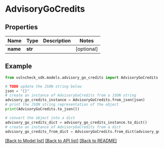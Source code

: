 # AdvisoryGoCredits


## Properties

Name | Type | Description | Notes
------------ | ------------- | ------------- | -------------
**name** | **str** |  | [optional] 

## Example

```python
from vulncheck_sdk.models.advisory_go_credits import AdvisoryGoCredits

# TODO update the JSON string below
json = "{}"
# create an instance of AdvisoryGoCredits from a JSON string
advisory_go_credits_instance = AdvisoryGoCredits.from_json(json)
# print the JSON string representation of the object
print(AdvisoryGoCredits.to_json())

# convert the object into a dict
advisory_go_credits_dict = advisory_go_credits_instance.to_dict()
# create an instance of AdvisoryGoCredits from a dict
advisory_go_credits_from_dict = AdvisoryGoCredits.from_dict(advisory_go_credits_dict)
```
[[Back to Model list]](../README.md#documentation-for-models) [[Back to API list]](../README.md#documentation-for-api-endpoints) [[Back to README]](../README.md)


